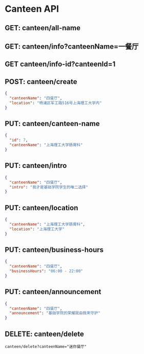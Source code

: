 # Canteen API

## GET: canteen/all-name

## GET: canteen/info?canteenName=一餐厅

## GET canteen/info-id?canteenId=1

## POST: canteen/create

```json
{
  "canteenName": "四餐厅",
  "location": "杨浦区军工路516号上海理工大学内"
}
```

## PUT: canteen/canteen-name

```json
{
  "id": 7,
  "canteenName": "上海理工大学肠胃科"
}
```

## PUT: canteen/intro

```json
{
  "canteenName": "四餐厅",
  "intro": "我才是基础学院学生的唯二选择"
}
```

## PUT: canteen/location

```json
{
  "canteenName": "上海理工大学肠胃科",
  "location": "上海理工大学"
}
```

## PUT: canteen/business-hours

```json
{
  "canteenName": "四餐厅",
  "businessHours": "06:00 - 22:00"
}
```

## PUT: canteen/announcement

```json
{
  "canteenName": "四餐厅",
  "announcement": "基础学院的荣耀就由我来守护"
}
```

## DELETE: canteen/delete

```
canteen/delete?canteenName="迷你餐厅"
```